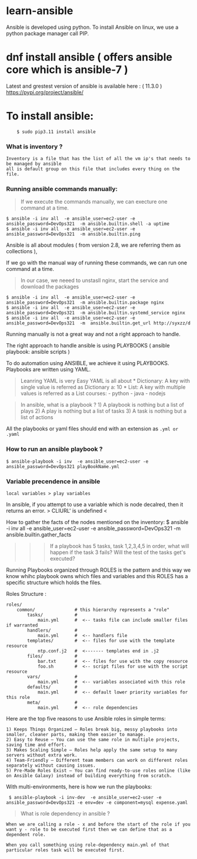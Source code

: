 # learn-ansible

Ansible is developed using python.
To install Ansible on linux, we use a python package manager call PIP. 

# dnf install ansible  ( offers ansible core which is ansible-7 )

Latest and grestest version of ansible is available here :  ( 11.3.0 )
https://pypi.org/project/ansible/

# To install ansible:

```
    $ sudo pip3.11 install ansible
```

### What is inventory ?
    Inventory is a file that has the list of all the vm ip's that needs to be managed by ansible
    all is default group on this file that includes every thing on the file.

### Running ansible commands manually:

> If we execute the commands manually, we can execture one command at a time.

    $ ansible -i inv all  -e ansible_user=ec2-user -e ansible_password=DevOps321  -m ansible.builtin.shell -a uptime
    $ ansible -i inv all  -e ansible_user=ec2-user -e ansible_password=DevOps321  -m ansible.builtin.ping


Ansible is all about modules ( from version 2.8, we are referring them as collections ),

If we go with the manual way of running these commands, we can run one command at a time.

> In our case, we neeed to unstasll nginx, start the service and download the packages

    $ ansible -i inv all  -e ansible_user=ec2-user -e ansible_password=DevOps321  -m ansible.builtin.package nginx
    $ ansible -i inv all  -e ansible_user=ec2-user -e ansible_password=DevOps321  -m ansible.builtin.systemd_service nginx
    $ ansible -i inv all  -e ansible_user=ec2-user -e ansible_password=DevOps321  -m  ansible.builtin.get_url http://syxzz/d

Running manually is not a great way and not a right approach to handle. 

The right approach to handle ansible is using PLAYBOOKS ( ansible playbook: ansible scripts )

To do automation using ANSIBLE, we achieve it using PLAYBOOKS. Playbooks are written using YAML. 

> Leanring YAML is very Easy
    YAML is all about 
        * Dictionary: A key with single value is referred as Dictionary
                        a: 10 
        * List: A key with multiple values is referred as a List 
                        courses: 
                           - python
                           - java
                           - nodejs

> In ansible, what is a playbook ?
    1) A playbook is nothing but a list of plays 
    2) A play is nothing but a list of tasks
    3) A task is nothing but a list of actions 

All the playbooks or yaml files should end with an extension as `.yml or .yaml`

### How to run an ansible playbook ?

    $ ansible-playbook -i inv  -e ansible_user=ec2-user -e ansible_password=DevOps321 playBookName.yml

### Variable precendence in ansible

    local variables > play variables 

In ansible, if you attempt to use a variable which is node decalred, then it returns an error.
    > CLIURL' is undefined < 

How to gather the facts of the nodes mentioned on the inventory:
    $ ansible -i inv all  -e ansible_user=ec2-user -e ansible_password=DevOps321 -m ansible.builtin.gather_facts

>>> If a playbook has 5 tasks, task 1,2,3,4,5 in order, what will happen if the task 3 fails? Will the test of the tasks get's executed? 

Running Playbooks organized through ROLES is the pattern and this way we know whihc playbook owns which files and variables and this ROLES has a specific structure which holds the files.

Roles Structure : 

```
roles/
    common/               # this hierarchy represents a "role"
        tasks/            #
            main.yml      #  <-- tasks file can include smaller files if warranted
        handlers/         #
            main.yml      #  <-- handlers file
        templates/        #  <-- files for use with the template resource
            ntp.conf.j2   #  <------- templates end in .j2
        files/            #
            bar.txt       #  <-- files for use with the copy resource
            foo.sh        #  <-- script files for use with the script resource
        vars/             #
            main.yml      #  <-- variables associated with this role
        defaults/         #
            main.yml      #  <-- default lower priority variables for this role
        meta/             #
            main.yml      #  <-- role dependencies
```

Here are the top five reasons to use Ansible roles in simple terms:

    1) Keeps Things Organized – Roles break big, messy playbooks into smaller, cleaner parts, making them easier to manage.
    2) Easy to Reuse – You can use the same role in multiple projects, saving time and effort.
    3) Makes Scaling Simple – Roles help apply the same setup to many servers without extra work.
    4) Team-Friendly – Different team members can work on different roles separately without causing issues.
    5) Pre-Made Roles Exist – You can find ready-to-use roles online (like on Ansible Galaxy) instead of building everything from scratch.

With multi-environments, here is how we run the playbooks: 

```
 $ ansible-playbook -i inv-dev  -e ansible_user=ec2-user -e ansible_password=DevOps321 -e env=dev -e component=mysql expense.yaml
```

> What is role dependency in ansible ?

    When we are calling a role - x and before the start of the role if you want y - role to be executed first then we can define that as a dependent role.

    When you call something using role-dependency main.yml of that particular roles task will be executed first.